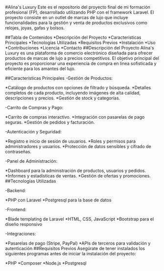 #Alina's Luxury
Este es el repositorio del proyecto final de mi formación profesional (FP), desarrollado utilizando PHP con el framework Laravel. El proyecto consiste en un outlet de marcas de lujo que incluye funcionalidades para la gestión y venta de productos exclusivos como relojes, joyas, gafas y bolsos.

##Tabla de Contenidos
*Descripción del Proyecto
*Características Principales
*Tecnologías Utilizadas
*Requisitos Previos
*Instalación
*Uso
*Contribuciones
*Licencia
*Contacto
##Descripción del Proyecto
Alina's Luxury es una plataforma de comercio electrónico diseñada para ofrecer productos de marcas de lujo a precios competitivos. El objetivo principal del proyecto es proporcionar una experiencia de compra en línea sofisticada y eficiente para los amantes del lujo.

##Características Principales
-Gestión de Productos:

*Catálogo de productos con opciones de filtrado y búsqueda.
*Detalles completos de cada producto, incluyendo imágenes de alta calidad, descripciones y precios.
*Gestión de stock y categorías.

-Carrito de Compras y Pago:

*Carrito de compras interactivo.
*Integración con pasarelas de pago seguras.
*Gestión de pedidos y facturación.

-Autenticación y Seguridad:

*Registro e inicio de sesión de usuarios.
*Roles y permisos para administradores y usuarios.
*Protección de datos sensibles y cifrado de contraseñas.

-Panel de Administración:

*Dashboard para la administración de productos, usuarios y pedidos.
*Informes y estadísticas de ventas.
*Gestión de ofertas y promociones.
##Tecnologías Utilizadas

-Backend:

*PHP con Laravel
*Postgresql para la base de datos

-Frontend:

*Blade templating de Laravel
*HTML, CSS, JavaScript
*Bootstrap para el diseño responsivo

-Integraciones:

*Pasarelas de pago (Stripe, PayPal)
*APIs de terceros para validación y autenticación
##Requisitos Previos
Asegúrate de tener instalados los siguientes programas antes de iniciar la instalación del proyecto:

*PHP
*Composer
*Node.js
*Postgresql
